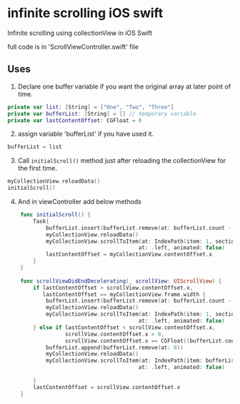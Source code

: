 # infinite scrolling iOS swift
Infinite scrolling using collectionView in iOS Swift

full code is in 'ScrollViewController.swift' file

## Uses

1. Declare one buffer variable if you want the original array at later point of time.
```swift
private var list: [String] = ["One", "Two", "Three"]
private var bufferList: [String] = [] // temporary variable
private var lastContentOffset: CGFloat = 0
```

2. assign variable 'bufferList' if you have used it.
```swift
bufferList = list
```

3. Call `initialScroll()` method just after reloading the collectionView for the first time.
```swift
myCollectionView.reloadData()
initialScroll()
```

4. And in viewController add below methods
```swift
    func initialScroll() {
        Task{
            bufferList.insert(bufferList.remove(at: bufferList.count - 1), at: 0)
            myCollectionView.reloadData()
            myCollectionView.scrollToItem(at: IndexPath(item: 1, section: 0),
                                         at: .left, animated: false)
            lastContentOffset = myCollectionView.contentOffset.x
        }
    }
    
    func scrollViewDidEndDecelerating(_ scrollView: UIScrollView) {
        if lastContentOffset > scrollView.contentOffset.x,
           lastContentOffset == myCollectionView.frame.width {
            bufferList.insert(bufferList.remove(at: bufferList.count - 1), at: 0)
            myCollectionView.reloadData()
            myCollectionView.scrollToItem(at: IndexPath(item: 1, section: 0),
                                         at: .left, animated: false)
        } else if lastContentOffset < scrollView.contentOffset.x,
                  scrollView.contentOffset.x > 0,
                  scrollView.contentOffset.x == CGFloat((bufferList.count - 1)) * myCollectionView.frame.width {
            bufferList.append(bufferList.remove(at: 0))
            myCollectionView.reloadData()
            myCollectionView.scrollToItem(at: IndexPath(item: bufferList.count - 2, section: 0),
                                         at: .left, animated: false)
            
        }
        lastContentOffset = scrollView.contentOffset.x
    }
```

